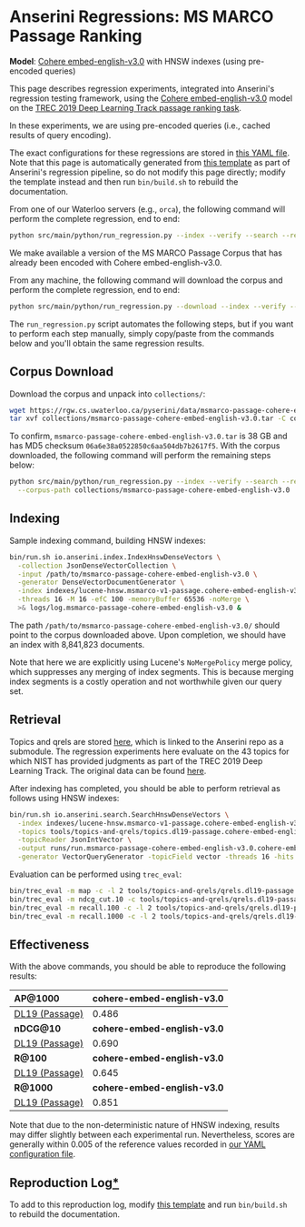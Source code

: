 # Anserini Regressions: MS MARCO Passage Ranking

**Model**: [Cohere embed-english-v3.0](https://docs.cohere.com/reference/embed) with HNSW indexes (using pre-encoded queries)

This page describes regression experiments, integrated into Anserini's regression testing framework, using the [Cohere embed-english-v3.0](https://docs.cohere.com/reference/embed) model on the [TREC 2019 Deep Learning Track passage ranking task](https://trec.nist.gov/data/deep2019.html).

In these experiments, we are using pre-encoded queries (i.e., cached results of query encoding).

The exact configurations for these regressions are stored in [this YAML file](../../src/main/resources/regression/dl19-passage.cohere-embed-english-v3.0.hnsw.yaml).
Note that this page is automatically generated from [this template](../../src/main/resources/docgen/templates/dl19-passage.cohere-embed-english-v3.0.hnsw.template) as part of Anserini's regression pipeline, so do not modify this page directly; modify the template instead and then run `bin/build.sh` to rebuild the documentation.

From one of our Waterloo servers (e.g., `orca`), the following command will perform the complete regression, end to end:

```bash
python src/main/python/run_regression.py --index --verify --search --regression dl19-passage.cohere-embed-english-v3.0.hnsw
```

We make available a version of the MS MARCO Passage Corpus that has already been encoded with Cohere embed-english-v3.0.

From any machine, the following command will download the corpus and perform the complete regression, end to end:

```bash
python src/main/python/run_regression.py --download --index --verify --search --regression dl19-passage.cohere-embed-english-v3.0.hnsw
```

The `run_regression.py` script automates the following steps, but if you want to perform each step manually, simply copy/paste from the commands below and you'll obtain the same regression results.

## Corpus Download

Download the corpus and unpack into `collections/`:

```bash
wget https://rgw.cs.uwaterloo.ca/pyserini/data/msmarco-passage-cohere-embed-english-v3.0.tar -P collections/
tar xvf collections/msmarco-passage-cohere-embed-english-v3.0.tar -C collections/
```

To confirm, `msmarco-passage-cohere-embed-english-v3.0.tar` is 38 GB and has MD5 checksum `06a6e38a0522850c6aa504db7b2617f5`.
With the corpus downloaded, the following command will perform the remaining steps below:

```bash
python src/main/python/run_regression.py --index --verify --search --regression dl19-passage.cohere-embed-english-v3.0.hnsw \
  --corpus-path collections/msmarco-passage-cohere-embed-english-v3.0
```

## Indexing

Sample indexing command, building HNSW indexes:

```bash
bin/run.sh io.anserini.index.IndexHnswDenseVectors \
  -collection JsonDenseVectorCollection \
  -input /path/to/msmarco-passage-cohere-embed-english-v3.0 \
  -generator DenseVectorDocumentGenerator \
  -index indexes/lucene-hnsw.msmarco-v1-passage.cohere-embed-english-v3.0/ \
  -threads 16 -M 16 -efC 100 -memoryBuffer 65536 -noMerge \
  >& logs/log.msmarco-passage-cohere-embed-english-v3.0 &
```

The path `/path/to/msmarco-passage-cohere-embed-english-v3.0/` should point to the corpus downloaded above.
Upon completion, we should have an index with 8,841,823 documents.

Note that here we are explicitly using Lucene's `NoMergePolicy` merge policy, which suppresses any merging of index segments.
This is because merging index segments is a costly operation and not worthwhile given our query set.

## Retrieval

Topics and qrels are stored [here](https://github.com/castorini/anserini-tools/tree/master/topics-and-qrels), which is linked to the Anserini repo as a submodule.
The regression experiments here evaluate on the 43 topics for which NIST has provided judgments as part of the TREC 2019 Deep Learning Track.
The original data can be found [here](https://trec.nist.gov/data/deep2019.html).

After indexing has completed, you should be able to perform retrieval as follows using HNSW indexes:

```bash
bin/run.sh io.anserini.search.SearchHnswDenseVectors \
  -index indexes/lucene-hnsw.msmarco-v1-passage.cohere-embed-english-v3.0/ \
  -topics tools/topics-and-qrels/topics.dl19-passage.cohere-embed-english-v3.0.jsonl.gz \
  -topicReader JsonIntVector \
  -output runs/run.msmarco-passage-cohere-embed-english-v3.0.cohere-embed-english-v3.0-cached_q.topics.dl19-passage.cohere-embed-english-v3.0.jsonl.txt \
  -generator VectorQueryGenerator -topicField vector -threads 16 -hits 1000 -efSearch 1000 &
```

Evaluation can be performed using `trec_eval`:

```bash
bin/trec_eval -m map -c -l 2 tools/topics-and-qrels/qrels.dl19-passage.txt runs/run.msmarco-passage-cohere-embed-english-v3.0.cohere-embed-english-v3.0-cached_q.topics.dl19-passage.cohere-embed-english-v3.0.jsonl.txt
bin/trec_eval -m ndcg_cut.10 -c tools/topics-and-qrels/qrels.dl19-passage.txt runs/run.msmarco-passage-cohere-embed-english-v3.0.cohere-embed-english-v3.0-cached_q.topics.dl19-passage.cohere-embed-english-v3.0.jsonl.txt
bin/trec_eval -m recall.100 -c -l 2 tools/topics-and-qrels/qrels.dl19-passage.txt runs/run.msmarco-passage-cohere-embed-english-v3.0.cohere-embed-english-v3.0-cached_q.topics.dl19-passage.cohere-embed-english-v3.0.jsonl.txt
bin/trec_eval -m recall.1000 -c -l 2 tools/topics-and-qrels/qrels.dl19-passage.txt runs/run.msmarco-passage-cohere-embed-english-v3.0.cohere-embed-english-v3.0-cached_q.topics.dl19-passage.cohere-embed-english-v3.0.jsonl.txt
```

## Effectiveness

With the above commands, you should be able to reproduce the following results:

| **AP@1000**                                                                                                  | **cohere-embed-english-v3.0**|
|:-------------------------------------------------------------------------------------------------------------|-----------|
| [DL19 (Passage)](https://trec.nist.gov/data/deep2020.html)                                                   | 0.486     |
| **nDCG@10**                                                                                                  | **cohere-embed-english-v3.0**|
| [DL19 (Passage)](https://trec.nist.gov/data/deep2020.html)                                                   | 0.690     |
| **R@100**                                                                                                    | **cohere-embed-english-v3.0**|
| [DL19 (Passage)](https://trec.nist.gov/data/deep2020.html)                                                   | 0.645     |
| **R@1000**                                                                                                   | **cohere-embed-english-v3.0**|
| [DL19 (Passage)](https://trec.nist.gov/data/deep2020.html)                                                   | 0.851     |

Note that due to the non-deterministic nature of HNSW indexing, results may differ slightly between each experimental run.
Nevertheless, scores are generally within 0.005 of the reference values recorded in [our YAML configuration file](../../src/main/resources/regression/dl19-passage.cohere-embed-english-v3.0.hnsw.yaml).

## Reproduction Log[*](../../docs/reproducibility.md)

To add to this reproduction log, modify [this template](../../src/main/resources/docgen/templates/dl19-passage.cohere-embed-english-v3.0.hnsw.template) and run `bin/build.sh` to rebuild the documentation.
